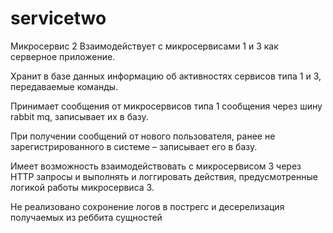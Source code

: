 # servicetwo

Микросервис 2
Взаимодействует с микросервисами 1 и 3 как серверное приложение.

Хранит в базе данных информацию об активностях сервисов типа 1 и 3, 
передаваемые команды.

Принимает сообщения от микросервисов типа 1 сообщения через шину 
rabbit mq, записывает их в базу. 

При получении сообщений от нового пользователя, ранее не 
зарегистрированного в системе – записывает его в базу.

Имеет возможность взаимодействовать с микросервисом 3 через HTTP 
запросы и выполнять и логгировать действия, предусмотренные логикой 
работы микросервиса 3.

Не реализовано сохронение логов в пострегс и десерелизация получаемых из реббита сущностей
